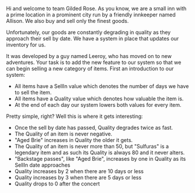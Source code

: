 Hi and welcome to team Gilded Rose. As you know, we are a small inn with a prime location in a prominent city run by a friendly innkeeper named Allison. We also buy and sell only the finest goods.

Unfortunately, our goods are constantly degrading in quality as they approach their sell by date. We have a system in place that updates our inventory for us.

It was developed by a guy named Leeroy, who has moved on to new adventures. Your task is to add the new feature to our system so that we can begin selling a new category of items. First an introduction to our system:

* All items have a SellIn value which denotes the number of days we have to sell the item.
* All items have a Quality value which denotes how valuable the item is.
* At the end of each day our system lowers both values for every item.

Pretty simple, right? Well this is where it gets interesting:

* Once the sell by date has passed, Quality degrades twice as fast.
* The Quality of an item is never negative.
* "Aged Brie" increases in Quality the older it gets.
* The Quality of an item is never more than 50, but "Sulfuras" is a legendary item and as such its Quality is always 80 and it never alters.
* "Backstage passes", like "Aged Brie", increases by one in Quality as its SellIn date approaches
* Quality increases by 2 when there are 10 days or less
* Quality increases by 3 when there are 5 days or less
* Quality drops to 0 after the concert


